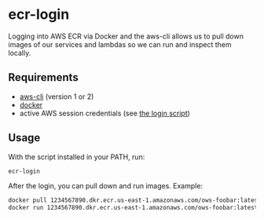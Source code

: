 # ecr-login

Logging into AWS ECR via Docker and the aws-cli allows us to pull down images of
our services and lambdas so we can run and inspect them locally.

## Requirements

- [aws-cli](https://aws.amazon.com/cli/) (version 1 or 2)
- [docker](https://www.docker.com/)
- active AWS session credentials (see [the login script](../aws-creds-generator/))

## Usage

With the script installed in your PATH, run:

```sh
ecr-login
```

After the login, you can pull down and run images. Example:

```sh
docker pull 1234567890.dkr.ecr.us-east-1.amazonaws.com/ows-foobar:latest
docker run 1234567890.dkr.ecr.us-east-1.amazonaws.com/ows-foobar:latest
```
